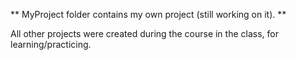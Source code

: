 ** MyProject folder contains my own project (still working on it). **

All other projects were created during the course in the class, for learning/practicing.
